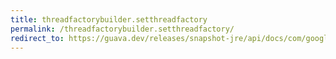 ```yaml
---
title: threadfactorybuilder.setthreadfactory
permalink: /threadfactorybuilder.setthreadfactory/
redirect_to: https://guava.dev/releases/snapshot-jre/api/docs/com/google/common/util/concurrent/ThreadFactoryBuilder.html#setThreadFactory-java.util.concurrent.ThreadFactory-
---
```

